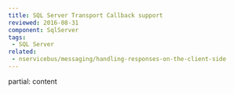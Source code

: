 ```yaml
---
title: SQL Server Transport Callback support
reviewed: 2016-08-31
component: SqlServer
tags:
 - SQL Server
related:
 - nservicebus/messaging/handling-responses-on-the-client-side
---
```


partial: content